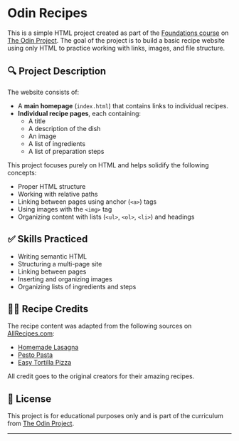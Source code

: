 # Odin Recipes

This is a simple HTML project created as part of the [Foundations course](https://www.theodinproject.com/paths/foundations/courses/foundations) on [The Odin Project](https://www.theodinproject.com/). The goal of the project is to build a basic recipe website using only HTML to practice working with links, images, and file structure.

## 🔍 Project Description

The website consists of:

- A **main homepage** (`index.html`) that contains links to individual recipes.
- **Individual recipe pages**, each containing:
  - A title
  - A description of the dish
  - An image
  - A list of ingredients
  - A list of preparation steps

This project focuses purely on HTML and helps solidify the following concepts:
- Proper HTML structure
- Working with relative paths
- Linking between pages using anchor (`<a>`) tags
- Using images with the `<img>` tag
- Organizing content with lists (`<ul>`, `<ol>`, `<li>`) and headings


## ✅ Skills Practiced

- Writing semantic HTML
- Structuring a multi-page site
- Linking between pages
- Inserting and organizing images
- Organizing lists of ingredients and steps

## 👩‍🍳 Recipe Credits

The recipe content was adapted from the following sources on [AllRecipes.com](https://www.allrecipes.com):

- [Homemade Lasagna](https://www.allrecipes.com/recipe/19344/homemade-lasagna/)
- [Pesto Pasta](https://www.allrecipes.com/recipe/11887/pesto-pasta/)
- [Easy Tortilla Pizza](https://www.allrecipes.com/recipe/258013/easy-tortilla-pizza/)

All credit goes to the original creators for their amazing recipes.

## 📝 License

This project is for educational purposes only and is part of the curriculum from [The Odin Project](https://www.theodinproject.com/).

---


